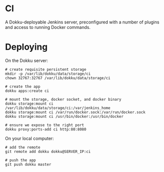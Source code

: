 # CI

A Dokku-deployable Jenkins server, preconfigured with a number of plugins and access to running Docker commands.

# Deploying

On the Dokku server:

```shell
# create requisite persistent storage
mkdir -p /var/lib/dokku/data/storage/ci
chown 32767:32767 /var/lib/dokku/data/storage/ci

# create the app
dokku apps:create ci

# mount the storage, docker socket, and docker binary
dokku storage:mount ci /var/lib/dokku/data/storage/ci:/var/jenkins_home
dokku storage:mount ci /var/run/docker.sock:/var/run/docker.sock
dokku storage:mount ci /usr/bin/docker:/usr/bin/docker

# ensure we expose to the right port
dokku proxy:ports-add ci http:80:8080
```

On your local computer:

```shell
# add the remote
git remote add dokku dokku@SERVER_IP:ci

# push the app
git push dokku master
```
